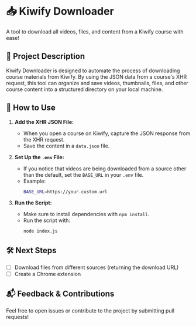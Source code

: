 # 📥 Kiwify Downloader

A tool to download all videos, files, and content from a Kiwify course with ease!

## 📄 Project Description

Kiwify Downloader is designed to automate the process of downloading course materials from Kiwify. By using the JSON data from a course's XHR request, this tool can organize and save videos, thumbnails, files, and other course content into a structured directory on your local machine.

## 🚀 How to Use

1. **Add the XHR JSON File:**
   - When you open a course on Kiwify, capture the JSON response from the XHR request.
   - Save the content in a `data.json` file.

2. **Set Up the `.env` File:**
   - If you notice that videos are being downloaded from a source other than the default, set the `BASE_URL` in your `.env` file.
   - Example:
     ```bash
     BASE_URL=https://your.custom.url
     ```

3. **Run the Script:**
   - Make sure to install dependencies with `npm install`.
   - Run the script with:
     ```bash
     node index.js
     ```

## 🛠️ Next Steps

- [ ] Download files from different sources (returning the download URL)
- [ ] Create a Chrome extension

## 📬 Feedback & Contributions

Feel free to open issues or contribute to the project by submitting pull requests!
